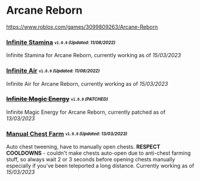 # Arcane Reborn
https://www.roblox.com/games/3099809263/Arcane-Reborn

### [Infinite Stamina](/ArcaneReborn/Scripts/infinitestamina.lua) <sub><sup>`v1.0.0` *(Updated: 11/08/2022)*</sup></sub>
Infinite Stamina for Arcane Reborn, currently working as of *15/03/2023*

### [Infinite Air](/ArcaneReborn/Scripts/infiniteair.lua) <sub><sup>`v1.0.0` *(Updated: 11/08/2022)*</sup></sub>
Infinite Air for Arcane Reborn, currently working as of *15/03/2023*

### ~~[Infinite Magic Energy](/ArcaneReborn/Scripts/infinitemagicenergy.lua)~~ <sub><sup>`v1.0.0` *(PATCHED)*</sup></sub>
Infinite Magic Energy for Arcane Reborn, currently patched as of *13/03/2023*

### [Manual Chest Farm](/ArcaneReborn/Scripts/autochestfarm.lua) <sub><sup>`v1.0.0` *(Updated: 13/03/2023)*</sup></sub>
Auto chest tweening, have to manually open chests. **RESPECT COOLDOWNS** - couldn't make chests auto-open due to anti-chest farming stuff, so always wait 2 or 3 seconds before opening chests manually especially if you've been teleported a long distance. Currently working as of *15/03/2023*
